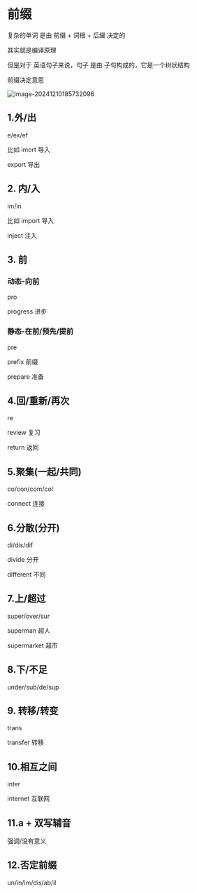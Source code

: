 # 前缀

复杂的单词 是由 前缀 + 词根 +  后缀 决定的

其实就是编译原理

但是对于 英语句子来说，句子 是由  子句构成的，它是一个树状结构



前缀决定意思 



![image-20241210185732096](C:/Users/%E9%B2%B8%E4%BA%91%E9%9B%BE%E8%B5%B7/Desktop/%E5%AD%A6%E4%B9%A0%E7%AC%94%E8%AE%B0/English/assets/image-20241210185732096.png)



## 1.外/出

e/ex/ef

比如 imort  导入

export 导出



## 2. 内/入

im/in

比如 import 导入

inject 注入 



## 3. 前



### 动态-向前

pro 

progress 进步



### 静态-在前/预先/提前

pre  

prefix 前缀

prepare 准备



## 4.回/重新/再次

re 

review 复习

return 返回



## 5.聚集(一起/共同)

co/con/com/col



connect 连接



## 6.分散(分开)

di/dis/dif



divide 分开

different 不同



## 7.上/超过 

super/over/sur



superman 超人

supermarket 超市



## 8.下/不足 

under/sub/de/sup



## 9. 转移/转变

trans



transfer 转移





## 10.相互之间

inter 

internet 互联网



## 11.a + 双写辅音

强调/没有意义



## 12.否定前缀

un/in/im/dis/ab/il
